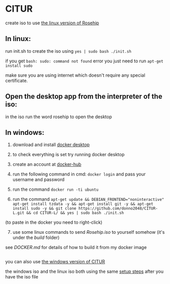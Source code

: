 # CITUR
create iso to use [the linux version of Rosehip](https://github.com/donno2048/Rosehip-L)

## In linux:
run init.sh to create the iso using `yes | sudo bash ./init.sh`

if you get `bash: sudo: command not found` error you just need to run `apt-get install sudo`

make sure you are using internet which doesn't require any special certificate.

## Open the desktop app from the interpreter of the iso:
in the iso run the word rosehip to open the desktop

## In windows:

1. download and install [docker desktop](https://download.docker.com/win/stable/Docker%20Desktop%20Installer.exe)

2. to check everything is set try running docker desktop

3. create an account at [docker-hub](https://hub.docker.com/signup)

4. run the following command in cmd: `docker login` and pass your username and password

5. run the command `docker run -ti ubuntu`

6. run the command `apt-get update && DEBIAN_FRONTEND="noninteractive" apt-get install tzdata -y && apt-get install git -y && apt-get install sudo -y && git clone https://github.com/donno2048/CITUR-L.git && cd CITUR-L/ && yes | sudo bash ./init.sh`

(to paste in the docker you need to right-click)

7. use some linux commands to send _Rosehip.iso_ to yourself somehow (it's under the _build_ folder)

see _DOCKER.md_ for details of how to build it from my docker image

<img width="0px" src="https://komarev.com/ghpvc/?username=antonkomarev">

you can also use [the windows version of CITUR](https://github.com/donno2048/CITUR)

the windows iso and the linux iso both using the same [setup steps](https://gist.github.com/donno2048/2fb40cc45e742a03feddb957896bfdb6) after you have the iso file

